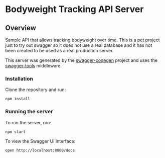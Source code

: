 # Bodyweight Tracking API Server

## Overview

Sample API that allows tracking bodyweight over time. This is a pet project just to try out swagger so it does not use a real database and it has not been created to be used as a real production server.

This server was generated by the [swagger-codegen](https://github.com/swagger-api/swagger-codegen) project and uses the [swagger-tools](https://github.com/apigee-127/swagger-tools) middleware.


### Installation

Clone the repository and run:

```
npm install
```

### Running the server

To run the server, run:

```
npm start
```

To view the Swagger UI interface:

```
open http://localhost:8000/docs
```

